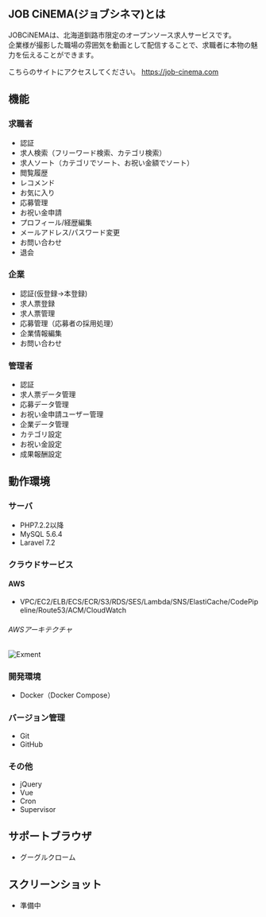 ## JOB CiNEMA(ジョブシネマ)とは 
JOBCiNEMAは、北海道釧路市限定のオープンソース求人サービスです。  
企業様が撮影した職場の雰囲気を動画として配信することで、求職者に本物の魅力を伝えることができます。

こちらのサイトにアクセスしてください。 
<a href="https://job-cinema.comt" target="_blank">https://job-cinema.com</a>  

## 機能
### 求職者
- 認証
- 求人検索（フリーワード検索、カテゴリ検索）  
- 求人ソート（カテゴリでソート、お祝い金額でソート） 
- 閲覧履歴
- レコメンド
- お気に入り
- 応募管理
- お祝い金申請
- プロフィール/経歴編集  
- メールアドレス/パスワード変更
- お問い合わせ
- 退会  

### 企業  
- 認証(仮登録→本登録)
- 求人票登録
- 求人票管理
- 応募管理（応募者の採用処理）
- 企業情報編集  
- お問い合わせ

### 管理者
- 認証
- 求人票データ管理
- 応募データ管理
- お祝い金申請ユーザー管理
- 企業データ管理
- カテゴリ設定
- お祝い金設定
- 成果報酬設定

## 動作環境
### サーバ
- PHP7.2.2以降
- MySQL 5.6.4
- Laravel 7.2

### クラウドサービス
#### AWS
- VPC/EC2/ELB/ECS/ECR/S3/RDS/SES/Lambda/SNS/ElastiCache/CodePipeline/Route53/ACM/CloudWatch
###### AWSアーキテクチャ
<img src="https://cacoo.com/diagrams/hRPo5h6xqTi9HR7K-D2A7F-w760-h570.png" alt="Exment">

### 開発環境
- Docker（Docker Compose）

### バージョン管理
- Git
- GitHub

### その他
- jQuery
- Vue
- Cron
- Supervisor

## サポートブラウザ
- グーグルクローム

## スクリーンショット
- 準備中
